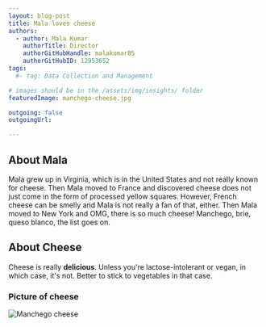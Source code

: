```yaml
---
layout: blog-post
title: Mala loves cheese
authors:
  - author: Mala Kumar
    authorTitle: Director
    authorGitHubHandle: malakumar85
    authorGitHubID: 12953652
tags:
  #- tag: Data Collection and Management

# images should be in the /assets/img/insights/ folder
featuredImage: manchego-cheese.jpg

outgoing: false
outgoingUrl:

---
```


## About Mala
Mala grew up in Virginia, which is in the United States and not really known for cheese. Then Mala moved to France and discovered cheese does not just come in the form of processed yellow squares. However, French cheese can be smelly and Mala is not really a fan of that, either. Then Mala moved to New York and OMG, there is so much cheese! Manchego, brie, queso blanco, the list goes on.

## About Cheese
Cheese is really **delicious**. Unless you're lactose-intolerant or vegan, in which case, it's not. Better to stick to vegetables in that case.

### Picture of cheese

![Manchego cheese](manchego-cheese.jpg)
